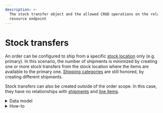 ```yaml
---
description: >-
  The stock transfer object and the allowed CRUD operations on the related
  resource endpoint
---
```


# Stock transfers

An order can be configured to ship from a specific [stock location](../stock\_locations/) only (e.g. primary). In this scenario, the number of shipments is minimized by creating one or more stock transfers from the stock location where the items are available to the primary one. [Shipping categories](../shipping\_categories/) are still honored, by creating different shipments.

Stock transfers can also be created outside of the order scope. In this case, they have no relationships with [shipments](../shipments/) and [line items](../line\_items/).

<details>

<summary>Data model</summary>

Check the related [ER diagram](https://commercelayer.io/docs/data-model/stock-transfers) and explore the flowchart that illustrates how the stock transfer resource relates to the other API entities.

</details>

<details>

<summary>How-to</summary>

Check the related [guide](https://docs.commercelayer.io/developers/v/how-tos/inventory-model-strategies) to learn more about the available inventory model strategies, how they work, and how stock transfers are managed based on each of them.

</details>
